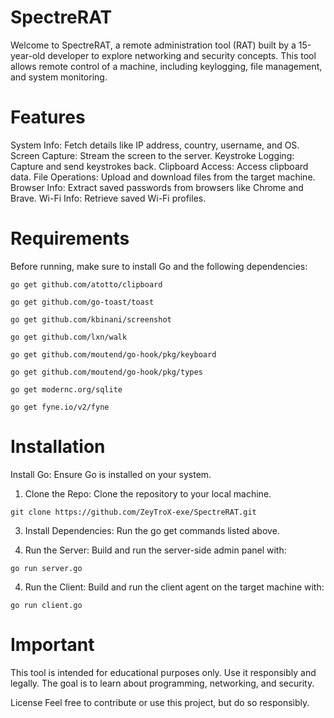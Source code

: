 # SpectreRAT
Welcome to SpectreRAT, a remote administration tool (RAT) built by a 15-year-old developer to explore networking and security concepts. This tool allows remote control of a machine, including keylogging, file management, and system monitoring.

# Features
System Info: Fetch details like IP address, country, username, and OS.
Screen Capture: Stream the screen to the server.
Keystroke Logging: Capture and send keystrokes back.
Clipboard Access: Access clipboard data.
File Operations: Upload and download files from the target machine.
Browser Info: Extract saved passwords from browsers like Chrome and Brave.
Wi-Fi Info: Retrieve saved Wi-Fi profiles.
# Requirements
Before running, make sure to install Go and the following dependencies:

`go get github.com/atotto/clipboard`

`go get github.com/go-toast/toast`

`go get github.com/kbinani/screenshot`

`go get github.com/lxn/walk`

`go get github.com/moutend/go-hook/pkg/keyboard`

`go get github.com/moutend/go-hook/pkg/types`

`go get modernc.org/sqlite`

`go get fyne.io/v2/fyne`

# Installation
Install Go: Ensure Go is installed on your system.

1. Clone the Repo: Clone the repository to your local machine.
   
`git clone https://github.com/ZeyTroX-exe/SpectreRAT.git`

3. Install Dependencies: Run the go get commands listed above.

4. Run the Server: Build and run the server-side admin panel with:

`go run server.go`

4. Run the Client: Build and run the client agent on the target machine with:

`go run client.go`

# Important
This tool is intended for educational purposes only. Use it responsibly and legally. The goal is to learn about programming, networking, and security.

License
Feel free to contribute or use this project, but do so responsibly.
